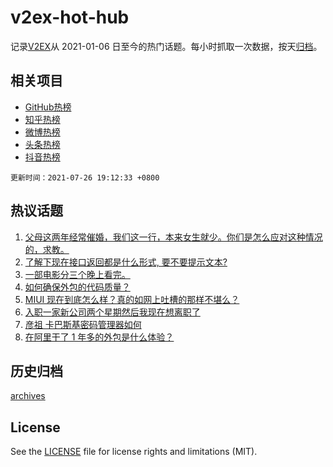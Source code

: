 # v2ex-hot-hub

 记录[V2EX](https://www.v2ex.com/)从 2021-01-06 日至今的热门话题。每小时抓取一次数据，按天[归档](archives)。
 
 ## 相关项目

- [GitHub热榜](https://github.com/lonnyzhang423/github-hot-hub)
- [知乎热榜](https://github.com/lonnyzhang423/zhihu-hot-hub)
- [微博热榜](https://github.com/lonnyzhang423/weibo-hot-hub)
- [头条热榜](https://github.com/lonnyzhang423/toutiao-hot-hub)
- [抖音热榜](https://github.com/lonnyzhang423/douyin-hot-hub)


 `更新时间：2021-07-26 19:12:33 +0800`

## 热议话题

1. [父母这两年经常催婚，我们这一行，本来女生就少。你们是怎么应对这种情况的，求教。](https://www.v2ex.com/t/791690)
1. [了解下现在接口返回都是什么形式, 要不要提示文本?](https://www.v2ex.com/t/791754)
1. [一部电影分三个晚上看完。](https://www.v2ex.com/t/791684)
1. [如何确保外包的代码质量？](https://www.v2ex.com/t/791701)
1. [MIUI 现在到底怎么样？真的如网上吐槽的那样不堪么？](https://www.v2ex.com/t/791801)
1. [入职一家新公司两个星期然后我现在想离职了](https://www.v2ex.com/t/791739)
1. [彦祖 卡巴斯基密码管理器如何](https://www.v2ex.com/t/791761)
1. [在阿里干了 1 年多的外包是什么体验？](https://www.v2ex.com/t/791702)

## 历史归档

[archives](archives)

## License

See the [LICENSE](LICENSE) file for license rights and limitations (MIT).
